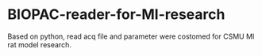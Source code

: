 # BIOPAC-reader-for-MI-research
Based on python, read acq file and parameter were costomed for CSMU MI rat model research.
